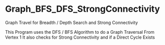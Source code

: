 # Graph_BFS_DFS_StrongConnectivity
Graph Travel for Breadth / Depth Search and Strong Connectivity 

This Program uses the DFS / BFS Algorithm to do a Graph Traversal From Vertex 1 
It also checks for Strong Connectivity and if a Direct Cycle Exists
